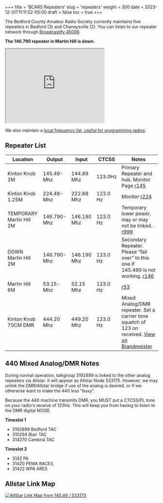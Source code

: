 +++
title = 'BCARS Repeaters'
slug = 'repeaters'
weight = 300
date = 2023-12-31T11:11:52-05:00
draft = false
toc = true
+++


The Bedford County Amateur Radio Society currently maintains five repeaters in Bedford (3) and Chaneysville (2). You can listen to our repeater network through [Broadcastify 45009](https://www.broadcastify.com/listen/feed/45009).  

**The 146.790 repeater in Martin Hill is down.**

<iframe width="325px" height="245px" src="https://api.broadcastify.com/embed/player/?key=ba5eab00-1d65-11f0-9e04-0e98d5b32039&feedId=45009&html5=1&stats=1">...</iframe>

We also maintain a [local frequency list, useful for programming radios](/resources/frequencies/).


## Repeater List

|  Location |  Output | Input | CTCSS | Notes|
|-----------|---------|-------|-------|------|
|  Kinton Knob 2M |  145.49- Mhz | 144.89 Mhz | 123.0Hz | Primary Repeater and hub. Monitor Page [r145](https://r145.bcars.org/supermon/link.php?nodes=533173,533170,533172,533171,533175) |
| Kinton Knob 1.25M |	224.48- Mhz 	| 222.88 Mhz |	123.0 Hz | 	Monitor [r224](https://r224.bcars.org/supermon/link.php?nodes=533172,533173,533170,533171)
| TEMPORARY Martin Hill 2M 	|146.790- Mhz 	|146.190 Mhz |	123.0 Hz 	|Temporary lower power, may or may not be linked. . [r999](https://r999.walleye-universe.ts.net/supermon/link.php?nodes=533177,533170,533173,533172,533171,533175) |
| DOWN Martin Hill 2M 	|146.790- Mhz 	|146.190 Mhz |	123.0 Hz 	|Secondary Repeater. Please “fail over” to this one if 145.490 is not working. [r146](https://r146.bcars.org/supermon/link.php?nodes=533170,533173,533172,533171,533175) |
|Martin Hill 6M 	|53.15- Mhz |	52.15 Mhz 	| 123.0 Hz  |	[r53](https://r53.bcars.org/supermon/link.php?nodes=533171,533173,533170,533172) |
| Kinton Knob 70CM DMR 	| 444.20 Mhz 	| 449.20 Mhz |	123.0 Hz |	Mixed Analog/DMR repeater. Set a carrier tone squelch of 123 on received. [View on Brandmeister](https://brandmeister.network/?page=device&id=313273) |


## 440 Mixed Analog/DMR Notes

During normal operation, talkgroup 3192899 is linked to the other analog repeaters via Allstar. It will appear as Allstar Node 533175. However, we may unlink the DMR/Allstar bridge if use of the analog is desired, or if we otherwise want to make the 440 less "busy".

Because the 440 machine transmits DMR, you MUST put a CTCSS/PL tone on your radio's receive of 123Hz. This
will keep you from having to listen to the DMR digital NOISE.

**Timeslot 1**

- 3192899 Bedford TAC
- 310294 Blair TAC
- 314270 Cambria TAC

**Timeslot 2**

- 3142 PA
- 31420 PEMA RACES,
- 31422 WPA ARES

## Allstar Link Map

[![AllStar Link Map from 145.49 / 533173](http://stats.allstarlink.org/stats/533173/networkMap "AllStar Link Map from 145.49 / 533173")](http://stats.allstarlink.org/nodeinfo.cgi?node=533173)


